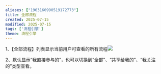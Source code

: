 ```yaml
---
aliases: ["1963160990519172773"]
title: 全部流程
created: 2025-07-15
modified: 2025-07-15
tags: ['流程引擎']
theme: 流程引擎
---
```


1、【全部流程】列表显示当前用户可查看的所有流程![](https://myhelpdoc.oss-cn-heyuan.aliyuncs.com/mdimages/3ddc4cfa07947b29cd388fabcb657c4f.jpg)

2、默认显示“我直接参与的”，也可以切换到“全部”、“共享给我的”、“我关注的”类型查看。

